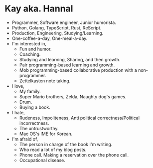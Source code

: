 Kay aka. Hannal
===============

- Programmer, Software engineer, Junior humorista.
- Python, Golang, TypeScript, Rust, ReScript.
- Production, Engineering, Studying/Learning.
- One-coffee-a-day, One-meal-a-day.
- I'm interested in,
  - Fun and humor.
  - Coaching.
  - Studying and learning, Sharing, and then growth.
  - Pair programming-based learning and growth.
  - Mob programming-based collaborative production with a non-programmer.
  - Zettelkasten note taking.
- I love,
  - My family.
  - Super Mario brothers, Zelda, Naughty dog's games.
  - Drum.
  - Buying a book.
- I hate,
  - Rudeness, Impoliteness, Anti political correctness/Political incorrectness.
  - The untrustworthy.
  - Mac OS's IME for Korean.
- I'm afraid of,
  - The person in charge of the book I'm writing.
  - Who read a lot of my blog posts.
  - Phone call. Making a reservation over the phone call.
  - Occupational disease.

